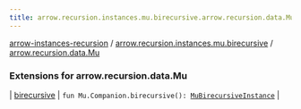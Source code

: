 ```yaml
---
title: arrow.recursion.instances.mu.birecursive.arrow.recursion.data.Mu - arrow-instances-recursion
---
```


[arrow-instances-recursion](../../index.html) / [arrow.recursion.instances.mu.birecursive](../index.html) / [arrow.recursion.data.Mu](./index.html)

### Extensions for arrow.recursion.data.Mu

| [birecursive](birecursive.html) | `fun Mu.Companion.birecursive(): `[`MuBirecursiveInstance`](../../arrow.recursion.instances/-mu-birecursive-instance/index.html) |

